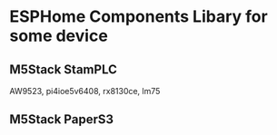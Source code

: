 # ESPHome Components Libary for some device  

## M5Stack StamPLC
AW9523, pi4ioe5v6408, rx8130ce, lm75  

## M5Stack PaperS3  
